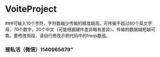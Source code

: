 # VoiteProject

###可输入10个字符，字符数越少传输的精度越高。可传输不超过60个英文字母，70个数字，20个中文（可能根据硬件差异略有差异）。传输的数据越短越可靠。要修改频段，请自行修改示例代码中的freqs数组。
###            接私活（微信）1140965679"
